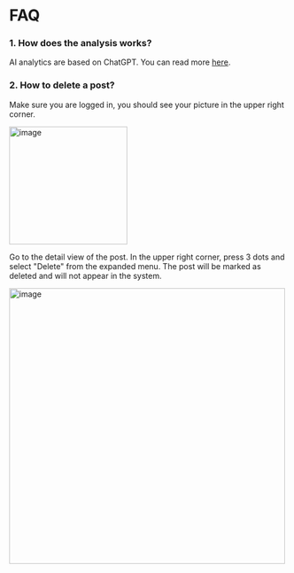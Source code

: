 # FAQ

### 1. How does the analysis works?
 AI analytics are based on ChatGPT. You can read more [here](https://github.com/CreSh-Creativity-Share/.github/blob/main/profile/ai_analysis.md).
### 2. How to delete a post?
Make sure you are logged in, you should see your picture in the upper right corner.

<img width="213" alt="image" src="https://github.com/CreSh-Creativity-Share/.github/assets/18706771/93903d14-9f7c-4d48-8c3e-36fa71404b24">

Go to the detail view of the post. In the upper right corner, press 3 dots and select "Delete" from the expanded menu.
The post will be marked as deleted and will not appear in the system.

<img width="498" alt="image" src="https://github.com/CreSh-Creativity-Share/.github/assets/18706771/0450c231-832d-4701-abd6-afd4a9cb337c">
